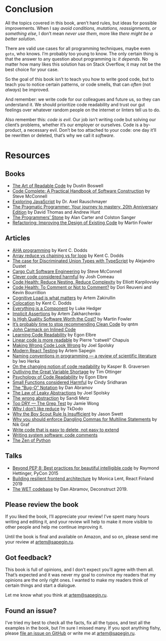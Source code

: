 # Conclusion

All the topics covered in this book, aren’t hard rules, but ideas for possible improvements. When I say _avoid conditions, mutations, reassignments, or something else_, I don’t mean _never use them_, more like _there might be a better solution_.

There are valid use cases for all programming techniques, maybe even `goto`, who knows. I’m probably too young to know. The only certain thing is that the answer to any question about programming is: _it depends_. No matter how many likes this solution has on Stack Overflow, it may not be the best choice for your case.

So the goal of this book isn’t to teach you how to write good code, but to teach you to notice certain patterns, or code smells, that can _often_ (not _always_) be improved.

And remember: we write code for our colleagues and future us, so they can understand it. We should prioritize code readability and trust our gut feelings over whatever random people on the internet or linters tell us to do.

Also remember this: _code is evil_. Our job isn’t writing code but solving our client’s problems, whether it’s our employer or ourselves. Code is a by-product, a necessary evil. Don’t be too attached to your code: one day it’ll be rewritten or deleted, that’s why we call it _software_.

<!-- cspell:disable -->

# Resources

## Books

- [The Art of Readable Code](https://www.amazon.com/gp/product/0596802293/) by Dustin Boswell
- [Code Complete: A Practical Handbook of Software Construction](https://www.amazon.com/Code-Complete-Practical-Handbook-Construction/dp/0735619670/) by Steve McConnell
- [Exploring JavaScript](https://exploringjs.com/js/) by Dr. Axel Rauschmayer
- [The Pragmatic Programmer: Your journey to mastery, 20th Anniversary Edition](https://www.amazon.com/Pragmatic-Programmer-journey-mastery-Anniversary-ebook/dp/B07VRS84D1/) by David Thomas and Andrew Hunt
- [The Programmers’ Stone](https://www.datapacrat.com/Opinion/Reciprocality/r0/index.html) by Alan Carter and Colston Sanger
- [Refactoring: Improving the Design of Existing Code](https://www.amazon.com/Refactoring-Improving-Existing-Addison-Wesley-Signature/dp/0134757599) by Martin Fowler

## Articles

- [AHA programming](https://kentcdodds.com/blog/aha-programming) by Kent C. Dodds
- [Array reduce vs chaining vs for loop](https://kentcdodds.com/blog/array-reduce-vs-chaining-vs-for-loop) by Kent C. Dodds
- [The case for Discriminated Union Types with TypeScript](https://thoughtbot.com/blog/the-case-for-discriminated-union-types-with-typescript) by Alejandro Dustet
- [Cargo Cult Software Engineering](https://stevemcconnell.com/articles/cargo-cult-software-engineering/) by Steve McConnell
- [Clever code considered harmful](https://www.joshwcomeau.com/career/clever-code-considered-harmful/) by Josh Comeau
- [Code Health: Reduce Nesting, Reduce Complexity](https://testing.googleblog.com/2017/06/code-health-reduce-nesting-reduce.html?m=1) by Elliott Karpilovsky
- [Code Health: To Comment or Not to Comment?](https://testing.googleblog.com/2017/07/code-health-to-comment-or-not-to-comment.html?m=1) by Dori Reuveni and Kevin Bourrillion
- [Cognitive Load is what matters](https://github.com/zakirullin/cognitive-load) by Artem Zakirullin
- [Colocation](https://kentcdodds.com/blog/colocation) by Kent C. Dodds
- [Everything is a Component](https://medium.com/@level_out/everything-is-a-component-cf9f469ad981) by Luke Hedger
- [Implicit Assertions](https://www.epicweb.dev/implicit-assertions) by Artem Zakharchenko
- [Is High Quality Software Worth the Cost?](https://martinfowler.com/articles/is-quality-worth-cost.html) by Martin Fowler
- [It’s probably time to stop recommending Clean Code](https://qntm.org/clean) by qntm
- [John Carmack on Inlined Code](http://number-none.com/blow/blog/programming/2014/09/26/carmack-on-inlined-code.html)
- [Learning Code Readability](https://medium.com/@egonelbre/learning-code-readability-a80e311d3a20) by Egon Elbre
- [Linear code is more readable](https://blog.separateconcerns.com/2023-09-11-linear-code.html) by Pierre “catwell” Chapuis
- [Making Wrong Code Look Wrong](https://www.joelonsoftware.com/2005/05/11/making-wrong-code-look-wrong/) by Joel Spolsky
- [Modern React Testing](https://sapegin.me/blog/react-testing-1-best-practices/) by Artem Sapegin
- [Naming conventions in programming — a review of scientific literature](https://makimo.com/blog/scientific-perspective-on-naming-in-programming/) by Iwo Herka
- [On the changing notion of code readability](https://github.com/kbilsted/CodeQualityAndReadability/blob/master/Articles/Readability/TheChangingNotionOfReadability.md) by Kasper B. Graversen
- [Outliving the Great Variable Shortage](https://www.rssing.com/noserver.html?a=4) by Tim Ottinger
- [Psychology of Code Readability](https://egonelbre.com/psychology-of-code-readability/) by Egon Elbre
- [Small Functions considered Harmful](https://copyconstruct.medium.com/small-functions-considered-harmful-91035d316c29) by Cindy Sridharan
- [The “Bug-O” Notation](https://overreacted.io/the-bug-o-notation/) by Dan Abramov
- [The Law of Leaky Abstractions](https://www.joelonsoftware.com/2002/11/11/the-law-of-leaky-abstractions/) by Joel Spolsky
- [The wrong abstraction](https://sandimetz.com/blog/2016/1/20/the-wrong-abstraction) by Sandi Metz
- [Too DRY — The Grep Test](https://jamie-wong.com/2013/07/12/grep-test/) by Jamie Wong
- [Why I don’t like reduce](https://tkdodo.eu/blog/why-i-dont-like-reduce) by TkDodo
- [Why the Boy Scout Rule Is Insufficient](https://www.codewithjason.com/boy-scout-rule-insufficient/) by Jason Swett
- [Why you should enforce Dangling Commas for Multiline Statements](https://medium.com/@nikgraf/why-you-should-enforce-dangling-commas-for-multiline-statements-d034c98e36f8) by Nik Graf
- [Write code that is easy to delete, not easy to extend](https://programmingisterrible.com/post/139222674273/write-code-that-is-easy-to-delete-not-easy-to)
- [Writing system software: code comments](http://antirez.com/news/124)
- [The Zen of Python](https://peps.python.org/pep-0020/)

## Talks

- [Beyond PEP 8: Best practices for beautiful intelligible code](https://www.youtube.com/watch?v=wf-BqAjZb8M) by Raymond Hettinger, PyCon 2015
- [Building resilient frontend architecture](https://www.youtube.com/watch?v=brMZLmZ1HR0) by Monica Lent, React Finland 2019
- [The WET codebase](https://overreacted.io/the-wet-codebase/) by Dan Abramov, Deconstruct 2019.

<!-- cspell:enable -->

## Please review the book

If you liked the book, I’ll appreciate your review! I’ve spent many hours writing and editing it, and your review will help to make it more visible to other people and help me continue improving it.

Until the book is final and available on Amazon, and so on, please send me your review at [artem@sapegin.ru](mailto:artem@sapegin.ru).

## Got feedback?

This book is full of opinions, and I don’t expect you’ll agree with them all. That’s expected and it was never my goal to convince my readers that my opinions are the only right ones. I wanted to make my readers think of certain things and start a dialogue.

Let me know what you think at [artem@sapegin.ru](mailto:artem@sapegin.ru).

## Found an issue?

I’ve tried my best to check all the facts, fix all the typos, and test all the examples in the book, but I’m sure I missed many. If you spot anything fishy, please [file an issue on GitHub](https://github.com/sapegin/washingcode-book/issues) or write me at [artem@sapegin.ru](mailto:artem@sapegin.ru).
